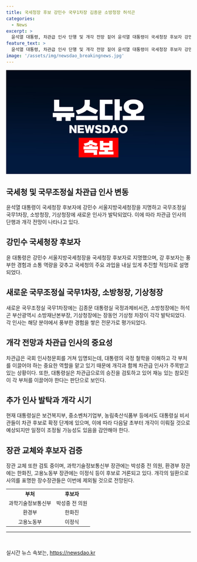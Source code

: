 ```yaml
---
title: 국세청장 후보 강민수 국무1차장 김종문 소방청장 허석곤
categories:
  - News
excerpt: >
  윤석열 대통령, 차관급 인사 단행 및 개각 전망 짙어 윤석열 대통령이 국세청장 후보자 강민수 서울지방국세청장을, 국무조정실 국무1차장 등을 임명하며 차관급 인사를 단행했다. 차관 인사를 시작으로 다음 달 개각 전망이 짙어졌다. 인사는 실무 경험과 전문성을 바탕으로 이뤄졌으며, 여론에선 개각에 대한 기대가 높아졌다. 한편, 대통령의 외교 일정과 후보자 검증 과정이 지연되고 있어 개각까지 상당 기간이 소요될 것으로 전망된다.
feature_text: >
  윤석열 대통령, 차관급 인사 단행 및 개각 전망 짙어 윤석열 대통령이 국세청장 후보자 강민수 서울지방국세청장을, 국무조정실 국무1차장 등을 임명하며 차관급 인사를 단행했다. 차관 인사를 시작으로 다음 달 개각 전망이 짙어졌다. 인사는 실무 경험과 전문성을 바탕으로 이뤄졌으며, 여론에선 개각에 대한 기대가 높아졌다. 한편, 대통령의 외교 일정과 후보자 검증 과정이 지연되고 있어 개각까지 상당 기간이 소요될 것으로 전망된다.
image: '/assets/img/newsdao_breakingnews.jpg'
---
```


<p><img src="/assets/img/newsdao_breakingnews.jpg" alt="pcversion 속보" /></p>

<h2 data-ke-size="size26">국세청 및 국무조정실 차관급 인사 변동</h2>

<p data-ke-size="size16">윤석열 대통령이 국세청장 후보자에 강민수 서울지방국세청장을 지명하고 국무조정실 국무1차장, 소방청장, 기상청장에 새로운 인사가 발탁되었다. 이에 따라 차관급 인사의 단행과 개각 전망이 나타나고 있다.</p>

<h2 data-ke-size="size24">강민수 국세청장 후보자</h2>

<p data-ke-size="size16">윤 대통령은 강민수 서울지방국세청장을 국세청장 후보자로 지명했으며, 강 후보자는 풍부한 경험과 소통 역량을 갖추고 국세청의 주요 과업을 내실 있게 추진할 적임자로 설명되었다.</p>

<h2 data-ke-size="size24">새로운 국무조정실 국무1차장, 소방청장, 기상청장</h2>

<p data-ke-size="size16">새로운 국무조정실 국무1차장에는 김종문 대통령실 국정과제비서관, 소방청장에는 허석곤 부산광역시 소방재난본부장, 기상청장에는 장동언 기상청 차장이 각각 발탁되었다. 각 인사는 해당 분야에서 풍부한 경험을 쌓은 전문가로 평가되었다.</p>

<h2 data-ke-size="size24">개각 전망과 차관급 인사의 중요성</h2>

<p data-ke-size="size16">차관급은 국회 인사청문회를 거쳐 임명되는데, 대통령의 국정 철학을 이해하고 각 부처를 이끌어야 하는 중요한 역할을 맡고 있기 때문에 개각과 함께 차관급 인사가 주목받고 있는 상황이다. 또한, 대통령실은 차관급으로의 승진을 검토하고 있어 재능 있는 참모진이 각 부처를 이끌어야 한다는 판단으로 보인다.</p>

<h2 data-ke-size="size24">추가 인사 발탁과 개각 시기</h2>

<p data-ke-size="size16">현재 대통령실은 보건복지부, 중소벤처기업부, 농림축산식품부 등에서도 대통령실 비서관들이 차관 후보로 확정 단계에 있으며, 이에 따라 다음달 초부터 개각이 이뤄질 것으로 예상되지만 일정이 조정될 가능성도 있음을 감안해야 한다.</p>

<h2 data-ke-size="size24">장관 교체와 후보자 검증</h2>

<p data-ke-size="size16">장관 교체 또한 검토 중이며, 과학기술정보통신부 장관에는 박성중 전 의원, 환경부 장관에는 한화진, 고용노동부 장관에는 이정식 등이 후보로 거론되고 있다. 개각의 일환으로 사의를 표명한 장수장관들은 이번에 제외될 것으로 전망된다.</p>

<table>
  <tr>
    <td style="text-align: center; height: 17px;"><b>부처</b></td>
    <td style="text-align: center; height: 17px;"><b>후보자</b></td>
  </tr>
  <tr>
    <td style="text-align: center; height: 17px;">과학기술정보통신부</td>
    <td style="text-align: center; height: 17px;">박성중 전 의원</td>
  </tr>
  <tr>
    <td style="text-align: center; height: 17px;">환경부</td>
    <td style="text-align: center; height: 17px;">한화진</td>
  </tr>
  <tr>
    <td style="text-align: center; height: 17px;">고용노동부</td>
    <td style="text-align: center; height: 17px;">이정식</td>
  </tr>
</table>

<hr>

<p data-ke-size="size16">&nbsp;</p>
실시간 뉴스 속보는, <a href="https://newsdao.kr" rel="dofollow">https://newsdao.kr</a>


